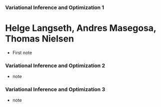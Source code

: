 ### Variational Inference and Optimization 1
# Helge Langseth, Andres Masegosa, Thomas Nielsen 

* First note 

### Variational Inference and Optimization 2 

* note 

### Variational Inference and Optimization 3

* note 